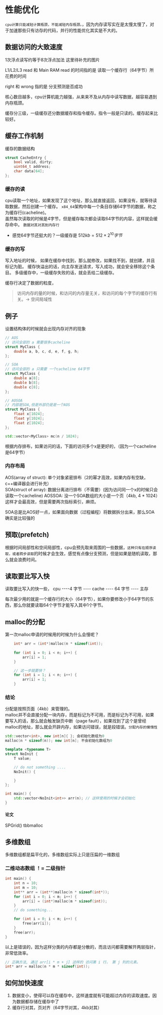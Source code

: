 # 性能优化

`cpu计算只能减轻计算瓶颈，不能减轻内存瓶颈。`，因为内存读写实在是太慢太慢了，对于加速那些只有访存的代码，并行的性能优化其实是不大的。  

## 数据访问的大致速度

1次浮点读写约等于8次浮点加法
这里待补充的图片

L1/L2/L3 read 和 Main RAM read 的时间指的是 读取一个缓存行（64字节）所花费的时间

right 和 wrong 指的是 分支预测是否成功

核心数目越多，cpu计算机能力越强，从来来不及从内存中读写数据，越容易遇到内存瓶颈。

缓存分三级，一级缓存还分数据缓存和指令缓存。指令一般是只读的。缓存起来比较好。  

## 缓存工作机制

缓存的数据结构

```c++
struct CacheEntry {
    bool valid, dirty;
    uint64_t address;
    char data[64];
};
```

### 缓存的读

cpu读取一个地址，如果发现了这个地址，那么就直接返回，如果没有，就等待读取数据，然后创建一个缓存。
`x84_64`架构中每一个条目存储64字节的数据，称之为缓存行(cacheline)。  
虽然每次读取的时候是4字节，但是缓存每次都会读取64字节的内容，这样就会缓存命中。
`数据对其对其到内存行`

- 感觉64字节还挺大的？一级缓存是 $512kb = 512 \times 2^{10} 字节$

### 缓存的写

写入地址的时候，
如果在缓存中找到，那么就修改，如果找不到，就创建，并且标记为脏。
缓存快溢出的话，向主存发送请求，写入成功，就会安全移除这个条目。
多级缓存中，一级缓存失败的话，就会丢给二级缓存。

缓存行决定了数据的粒度，
> 访问内存的量的时候，和访问的内存量无关，和访问的每个字节的缓存行有关。-> 空间局域性

## 例子

设置结构体的时候就会出现内存对齐的现象

```c++  
// AOS
// 访问全部的 a 需要很多cacheline
struct MyClass {
    double a, b, c, d, e, f, g, h;
};

// SOA
// 访问全部的 a 只需要 一个cacheline 64字节
struct MyClass {
    double a[8];
    double b[8];
    double c[8];
};

// AOSOA
// 内部是SOA,但是外部仍是是一个AOS
struct MyClass {
    float x[1024];
    float y[1024];
    float z[1024];
};

std::vector<MyClass> mc(n / 1024);
```

根据内存排布，如果访问的话，下面的访问多个x是更好的，（因为一个cacheline是64字节）

### 内存布局

AOS(array of struct): 单个对象紧密排布（2的幂才高效，如果内存有空缺，c++编译器会进行补充）  
SOA(struct of array): 数据分离进行排布（不需要）(因为访问同一个x的时候只会读取一个cacheline)
AOSSOA: 没一个SOA数组的大小是一个页（4kb, 4 * 1024）这样才会最高效，但是需要两次指标索引，麻烦。

SOA总是比AOS好一点，如果面向数据（过程编程）将数据拆分出来，那么SOA确实是比较强的

## 预取(prefetch)

根据时间局部性和空间局部性，cpu会预先取来周围的一些数据，`这种只有在顺序读取，或者跨步读取`的时候才会生效，感觉有点像分支预测，但是如果是随机读取，那么就会浪费时间。

## 读取要比写入快

读取要比写入的快一些，
cpu ----4 字节 ---- cache ---- 64 字节 ---- 主存

每次最少用的就是一个缓存行的大小（64字节），如果你要修改小于64字节的东西，那么你就要读取64个字节才能写入其中1个字节。

## malloc的分配

第一次malloc申请的时候用的时候为什么会慢呢？

```c++
    int* arr = (int*)malloc(n * sizeof(int));
    
    for (int i = 0; i < n; i++) {
        arr[i] = 1;
    }

    // 这一步就要快？
    for (int i = 1; i < n; i++) {
        arr[i] = 1;
    }
```

### 结论

分配是按照页面（4kb）来管理的。  
malloc并不会直接分配一块内存，而是标记为不可用，而是标记为不可用，如果要写入的话，那么就会触发缺页中断（page fault），如果找到了这个是曾经malloc的地址，那么就会开辟内存，如果访问错误，就是段错误。`分配内存的懒惰性`

```c++
std::vector<int>, new int[n]{ }; 会初始化数组为0
malloc(n * sizeof(n)); new int[n]; 不会初始化数组为0
```

```c++
template <typename T>
struct NoInit {
    T value;

    // do not something ....
    NoInit() {

    }
};

int main() {
    std::vector<NoInit<int>> arr(n); // 这样使用的时候才会初始化
}
```

#### 论文

SPGrid()
tbbmalloc

## 多维数组

多维数组都是扁平化的，多维数组实际上只是压扁的一维数组

### 二维动态数组 ！= 二级指针

```c++
int main() {
    int n = 10;
    int m = 10;
    int** arr = (int**)malloc(n * sizeof(int*));
    for (int i = 0; i < m; i++) {
        arr[i] = (int*)malloc(m * sizeof(int));
    }
    // do something...

    for (int i = 0; i < m; i++) {
        free(arr[i]);
    }
    free(arr);
}
```

以上是错误的，因为这样分类的内存都是分散的，而且访问都需要解开两层指针，非常低效率。

```c++
// 正确方法, 通过 arr[i * m + j] 这样的 访问第 i 行， 第 j 列的元素。
int* arr = malloc(n * m * sizeof(int));
```

## 如何加快速度

1. 数据变小，使得可以存在缓存中，这样速度就有可能超过内存的读取速度。因为数据都存储在缓存中了
2. 缓存行对其，页对齐（64字节对其，4kb对其）
